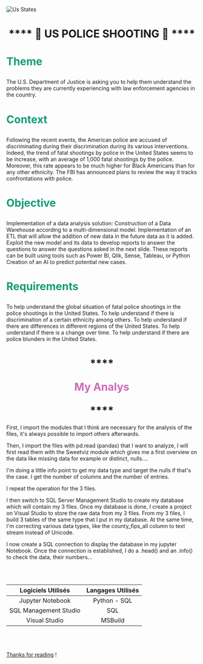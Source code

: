  ![](Images%5CUs_States.jpg/200x150 "Us States")

# <center>\*\*\*\* 👮‍  **US POLICE SHOOTING**  👮‍ \*\*\*\*</center>

# <p style="color:#139C77">Theme</p>

The U.S. Department of Justice is asking you to help them understand the problems
they are currently experiencing with law enforcement agencies in the country.

# <p style="color:#139C77">Context</p>

Following the recent events, the American police are accused of discriminating
during their discrimination during its various interventions.
Indeed, the trend of fatal shootings by police in the United States seems to be
increase, with an average of 1,000 fatal shootings by the police.
Moreover, this rate appears to be much higher for Black Americans than for any other ethnicity.
The FBI has announced plans to review the way it tracks confrontations
with police.

# <p style="color:#139C77">Objective</p>

Implementation of a data analysis solution:
Construction of a Data Warehouse according to a multi-dimensional model.
Implementation of an ETL that will allow the addition of new data in the future
data as it is added.
Exploit the new model and its data to develop reports to answer the questions
to answer the questions asked in the next slide.
These reports can be built using tools such as Power BI, Qlik, Sense, Tableau, or Python
Creation of an AI to predict potential new cases.

# <p style="color:#139C77"> Requirements</p>

To help understand the global situation of fatal police shootings in the
police shootings in the United States.
To help understand if there is discrimination of a certain ethnicity among
others.
To help understand if there are differences in different regions of the
United States.
To help understand if there is a change over time.
To help understand if there are police blunders in the United States.

# <center>\*\*\*\* <p style="color:#D06AB9">My Analys</p> \*\*\*\*</center>

First, I import the modules that I think are necessary for the analysis of the files, it's always possible to import others afterwards.

Then, I import the files with pd.read (pandas) that I want to analyze, I will first read them with the Sweetviz module which gives me a first overview on the data like missing data for example or distinct, nulls....

I'm doing a little info point to get my data type and target the nulls if that's the case. I get the number of columns and the number of entries.

I repeat the operation for the 3 files.

I then switch to SQL Server Management Studio to create my database which will contain my 3 files.
Once my database is done, I create a project on Visual Studio to store the raw data from my 3 files.
From my 3 files, I build 3 tables of the same type that I put in my database.
At the same time, I'm correcting various data types, like the county_fips_all column to text stream instead of Unicode.

I now create a SQL connection to display the database in my jupyter Notebook.
Once the connection is established, I do a .head() and an .info() to check the data, their numbers...

<br><br>

| <center>Logiciels Utilisés</center> | <center>Langages Utilisés</center> |
|----|----|
| <center>Jupyter Notebook</center> | <center>Python - SQL</center> |
| <center>SQL Management Studio</center> | <center>SQL</center> |
| <center>Visual Studio</center> | <center> MSBuild </center> |

<br><br><br>
<u>Thanks for reading</u> !